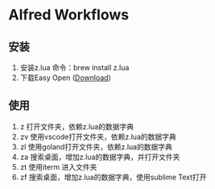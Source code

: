 
# Alfred Workflows 

## 安装
1. 安装z.lua 命令：brew install z.lua
2. 下载Easy Open ([Download](https://github.com/Yajun312890225/alfred-easy-open/blob/main/Easy%20Open.alfredworkflow))
## 使用
1. z 打开文件夹，依赖z.lua的数据字典
2. zv 使用vscode打开文件夹，依赖z.lua的数据字典
3. zl 使用goland打开文件夹，依赖z.lua的数据字典
4. za 搜索桌面，增加z.lua的数据字典，并打开文件夹
5. zt 使用iterm 进入文件夹
6. zf 搜索桌面，增加z.lua的数据字典，使用sublime Text打开